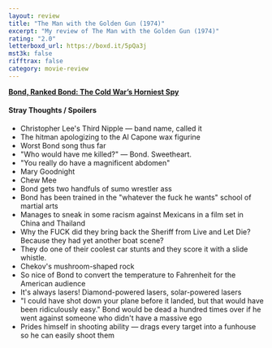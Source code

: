 ```yaml
---
layout: review
title: "The Man with the Golden Gun (1974)"
excerpt: "My review of The Man with the Golden Gun (1974)"
rating: "2.0"
letterboxd_url: https://boxd.it/5pQa3j
mst3k: false
rifftrax: false
category: movie-review
---
```


<b><a href="https://boxd.it/r6gwI" target="_blank" rel="noopener">Bond, Ranked Bond: The Cold War’s Horniest Spy</a></b>

#### Stray Thoughts / Spoilers

- Christopher Lee's Third Nipple — band name, called it
- The hitman apologizing to the Al Capone wax figurine
- Worst Bond song thus far
- "Who would have me killed?" — Bond. Sweetheart.
- "You really do have a magnificent abdomen"
- Mary Goodnight
- Chew Mee
- Bond gets two handfuls of sumo wrestler ass
- Bond has been trained in the "whatever the fuck he wants" school of martial arts
- Manages to sneak in some racism against Mexicans in a film set in China and Thailand
- Why the FUCK did they bring back the Sheriff from Live and Let Die? Because they had yet another boat scene?
- They do one of their coolest car stunts and they score it with a slide whistle.
- Chekov's mushroom-shaped rock
- So nice of Bond to convert the temperature to Fahrenheit for the American audience
- It's always lasers! Diamond-powered lasers, solar-powered lasers
- "I could have shot down your plane before it landed, but that would have been ridiculously easy." Bond would be dead a hundred times over if he went against someone who didn't have a massive ego
- Prides himself in shooting ability — drags every target into a funhouse so he can easily shoot them
